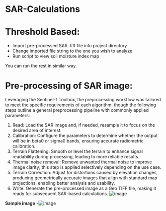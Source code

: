 # SAR-Calculations

# Threshold Based:
- Import pre-processed SAR .tiff file into project directory
- Change imported file string to the one you wish to analyze
- Run script to view soil moisture index map

You can run the rest in similar way.


# Pre-processing of SAR image:
Leveraging the Sentinel-1 Toolbox, the preprocessing workflow was tailored to meet the specific requirements of each algorithm, though the following steps outline a general preprocessing pipeline with commonly applied parameters:
1. Read: Load the SAR image and, if needed, resample it to focus on the desired area of interest.
2. Calibration: Configure the parameters to determine whether the output will be in beta0 or sigma0 bands, ensuring accurate radiometric calibration.
3. Terrain Flattening: Smooth or level the terrain to enhance signal readability during processing, leading to more reliable results.
4. Thermal noise removal: Remove unwanted thermal noise to improve image clarity; this step is applied selectively depending on the use case.
5. Terrain Correction: Adjust for distortions caused by elevation changes, producing geometrically accurate images that align with standard map projections, enabling better analysis and usability.
6. Write: Generate the pre-processed image as a Geo TIFF file, making it ready for subsequent SAR-based calculations.
![image](https://github.com/user-attachments/assets/a2ef8238-0ae6-4866-be25-5d7e00f3f5c8)

**Sample image** -![image](https://github.com/user-attachments/assets/3480b6c7-3db7-4e44-b2df-5075ee06f1c9)



